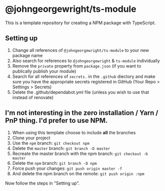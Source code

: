 # @johngeorgewright/ts-module

This is a template repository for creating a NPM package with TypeScript.

## Setting up

1. Change all references of `@johngeorgewright/ts-module` to your new package name
1. Also search for references to `@johngeorgewright` & `ts-module` individually
1. Remove the `private` property from `package.json` (if you want to publically publish your module)
1. Search for all references of `secrets.` in the `.github` diectory and make sure you have the appropriate secrets registered in GitHub (Your Repo > Settings > Secrets)
1. Delete the .github/dependabot.yml file (unless you wish to use that instead of renovate)

## I'm not interesting in the zero installation / Yarn / PnP thing. I'd prefer to use NPM.

1. When using this template choose to include **all** the branches
1. Clone your project
1. Use the `npm` branch: `git checkout npm`
1. Delete the `master` branch: `git branch -D master`
1. Recreate the master branch with the npm branch: `git checkout -b master`
1. Delete the `npm` branch: `git branch -D npm`
1. Force push your changes: `git push origin master -f`
1. And delete the npm branch on the remote: `git push origin :npm`

Now follow the steps in "Setting up".

